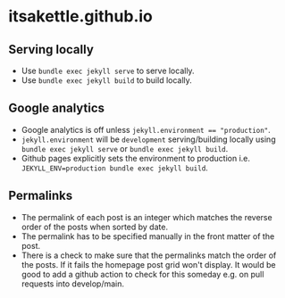 # itsakettle.github.io

## Serving locally
* Use `bundle exec jekyll serve` to serve locally. 
* Use `bundle exec jekyll build` to build locally. 

## Google analytics
* Google analytics is off unless `jekyll.environment == "production"`. 
* `jekyll.environment` will be `development` serving/building locally using `bundle exec jekyll serve` or `bundle exec jekyll build`. 
* Github pages explicitly sets the environment to production i.e. `JEKYLL_ENV=production bundle exec jekyll build`.

## Permalinks
* The permalink of each post is an integer which matches the reverse order of the posts when sorted by date. 
* The permalink has to be specified manually in the front matter of the post. 
* There is a check to make sure that the permalinks match the order of the posts. If it fails the homepage post grid won't display. It would be good to add a github action to check for this someday e.g. on pull requests into develop/main.